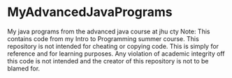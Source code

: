 # MyAdvancedJavaPrograms
My java programs from the advanced java course at jhu cty
Note: This contains code from my Intro to Programming summer course. This repository is not intended for cheating or copying code. This is simply for reference and for learning purposes. Any violation of academic integrity off this code is not intended and the creator of this repository is not to be blamed for.
